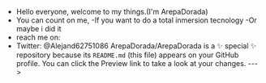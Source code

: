 - Hello everyone, welcome to my things.(I'm ArepaDorada)
- You can count on me,
-If you want to do a total inmersion tecnology
-Or maybe i did it
- reach me on:
- Twitter: @Alejand62751086
ArepaDorada/ArepaDorada is a ✨ special ✨ repository because its `README.md` (this file) appears on your GitHub profile.
You can click the Preview link to take a look at your changes.
--->
